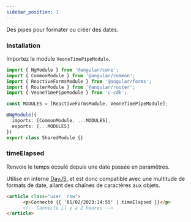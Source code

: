 ```yaml
---
sidebar_position: 1
---
```


Des pipes pour formater ou créer des dates.

### Installation

Importez le module `VeoneTimePipeModule`.

```ts
import { NgModule } from '@angular/core';
import { CommonModule } from '@angular/common';
import { ReactiveFormsModule } from '@angular/forms';
import { RouterModule } from '@angular/router';
import { VeoneTimePipeModule } from 'c-cdk';

const MODULES = [ReactiveFormsModule, VeoneTimePipeModule];

@NgModule({
  imports: [CommonModule, ...MODULES],
  exports: [...MODULES]
})
export class SharedModule {}

```


### timeElapsed

Renvoie le temps écoulé depuis une date passée en paramêtres.

Utilise en interne [DayJS](https://day.js.org), et est donc compatible avec une multitude de
formats de date, allant des chaînes de caractères aux objets.

```html
<article class="user__row">
      <p>Connecté {{ '01/02/2023:14:55' | timeElapsed }}</p>
      <!-- Connecté il y a 2 heures -->
</article>
```
